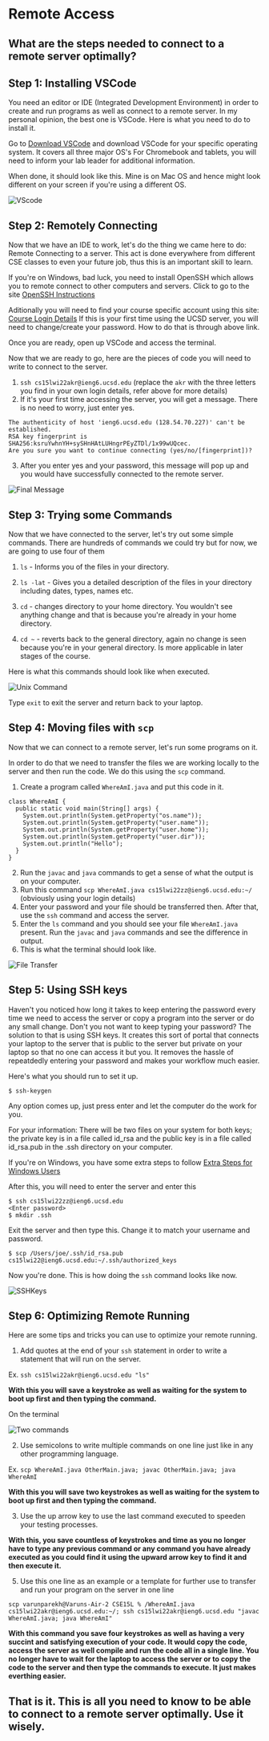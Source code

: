 # Remote Access

## What are the steps needed to connect to a remote server optimally?



## **Step 1: Installing VSCode**

You need an editor or IDE (Integrated Development Environment) in order to create and run programs as well as connect to a remote server. In my personal opinion, the best one is VSCode. Here is what you need to do to install it.

Go to [Download VSCode](https://code.visualstudio.com/) and download VSCode for your specific operating system. It covers all three major OS's For Chromebook and tablets, you will need to inform your lab leader for additional information.

When done, it should look like this. Mine is on Mac OS and hence might look different on your screen if you're using a different OS.

![VScode](Vscode.png)

## **Step 2: Remotely Connecting**

Now that we have an IDE to work, let's do the thing we came here to do: Remote Connecting to a server. This act is done everywhere from different CSE classes to even your future job, thus this is an important skill to learn.

If you're on Windows, bad luck, you need to install OpenSSH which allows you to remote connect to other computers and servers. 
Click to go to the site [OpenSSH Instructions](https://docs.microsoft.com/en-us/windows-server/administration/openssh/openssh_install_firstuse)

Aditionally you will need to find your course specific account using this site: [Course Login Details](https://sdacs.ucsd.edu/~icc/index.php)
If this is your first time using the UCSD server, you will need to change/create your password. How to do that is through above link.

Once you are ready, open up VSCode and access the terminal.

Now that we are ready to go, here are the pieces of code you will need to write to connect to the server.

1. ```ssh cs15lwi22akr@ieng6.ucsd.edu``` (replace the ```akr``` with the three letters you find in your own login details, refer above for more details)
2. If it's your first time accessing the server, you will get a message. There is no need to worry, just enter yes. 
```
The authenticity of host 'ieng6.ucsd.edu (128.54.70.227)' can't be established.
RSA key fingerprint is SHA256:ksruYwhnYH+sySHnHAtLUHngrPEyZTDl/1x99wUQcec.
Are you sure you want to continue connecting (yes/no/[fingerprint])? 
```
3. After you enter yes and your password, this message will pop up and you would have successfully connected to the remote server.

![Final Message](RemoteConnecting.png)

## **Step 3: Trying some Commands**

Now that we have connected to the server, let's try out some simple commands. 
There are hundreds of commands we could try but for now, we are going to use four of them 

1. ```ls``` - Informs you of the files in your directory.

2. ```ls -lat``` - Gives you a detailed description of the files in your directory including dates, types, names etc.

3. ```cd``` - changes directory to your home directory. You wouldn't see anything change and that is because you're already in your home directory.

4. ```cd ~``` - reverts back to the general directory, again no change is seen because you're in your general directory. Is more applicable in later stages of the course.

Here is what this commands should look like when executed.

![Unix Command](TerminalUnix.png)

Type ```exit``` to exit the server and return back to your laptop.

## **Step 4: Moving files with ```scp```**

Now that we can connect to a remote server, let's run some programs on it.

In order to do that we need to transfer the files we are working locally to the server and then run the code. We do this using the ```scp``` command.

1. Create a program called ```WhereAmI.java``` and put this code in it.

```
class WhereAmI {
  public static void main(String[] args) {
    System.out.println(System.getProperty("os.name"));
    System.out.println(System.getProperty("user.name"));
    System.out.println(System.getProperty("user.home"));
    System.out.println(System.getProperty("user.dir"));
    System.out.println("Hello");
  }
}
```
2. Run the ```javac``` and ```java``` commands to get a sense of what the output is on your computer.
3. Run this command ```scp WhereAmI.java cs15lwi22zz@ieng6.ucsd.edu:~/``` (obviously using your login details)
4. Enter your password and your file should be transferred then. After that, use the ```ssh``` command and access the server.
5. Enter the ```ls``` command and you should see your file ```WhereAmI.java``` present. Run the ```javac``` and ```java``` commands and see the difference in output.
6. This is what the terminal should look like.

![File Transfer](SCPTransfer.png)

## **Step 5: Using SSH keys**

Haven't you noticed how long it takes to keep entering the password every time we need to access the server or copy a program into the server or do any small change. Don't you not want to keep typing your password? The solution to that is using SSH keys. It creates this sort of portal that connects your laptop to the server that is public to the server but private on your laptop so that no one can access it but you. It removes the hassle of repeatdedly entering your password and makes your workflow much easier.

Here's what you should run to set it up.

```
$ ssh-keygen
```

Any option comes up, just press enter and let the computer do the work for you.

For your information: There will be two files on your system for both keys; the private key is in a file called id_rsa and the public key is in a file called id_rsa.pub in the .ssh directory on your computer.

If you're on Windows, you have some extra steps to follow [Extra Steps for Windows Users](https://docs.microsoft.com/en-us/windows-server/administration/openssh/openssh_keymanagement#user-key-generation)

After this, you will need to enter the server and enter this

```
$ ssh cs15lwi22zz@ieng6.ucsd.edu
<Enter password>
$ mkdir .ssh
```
Exit the server and then type this. Change it to match your username and password.

```
$ scp /Users/joe/.ssh/id_rsa.pub cs15lwi22@ieng6.ucsd.edu:~/.ssh/authorized_keys
```
Now you're done. This is how doing the ```ssh``` command looks like now.

![SSHKeys](SSHKey.png)



## **Step 6: Optimizing Remote Running**

Here are some tips and tricks you can use to optimize your remote running.

1. Add quotes at the end of your ```ssh``` statement in order to write a statement that will run on the server.

Ex. ```ssh cs15lwi22akr@ieng6.ucsd.edu "ls"```

**With this you will save a keystroke as well as waiting for the system to boot up first and then typing the command.**

On the terminal

![Two commands](Combine.png)

2. Use semicolons to write multiple commands on one line just like in any other programming language.

Ex. ```scp WhereAmI.java OtherMain.java; javac OtherMain.java; java WhereAmI```

**With this you will save two keystrokes as well as waiting for the system to boot up first and then typing the command.**

3. Use the up arrow key to use the last command executed to speeden your testing processes.

**With this, you save countless of keystrokes and time as you no longer have to type any previous command or any command you have already executed as you could find it using the upward arrow key to find it and then execute it.**

5. Use this one line as an example or a template for further use to transfer and run your program on the server in one line 

```scp varunparekh@Varuns-Air-2 CSE15L % /WhereAmI.java cs15lwi22akr@ieng6.ucsd.edu:~/; ssh cs15lwi22akr@ieng6.ucsd.edu "javac WhereAmI.java; java WhereAmI"```

**With this command you save four keystrokes as well as having a very succint and satisfying execution of your code. It would copy the code, access the server as well compile and run the code all in a single line. You no longer have to wait for the laptop to access the server or to copy the code to the server and then type the commands to execute. It just makes everthing easier.**

## **That is it. This is all you need to know to be able to connect to a remote server optimally. Use it wisely.**
